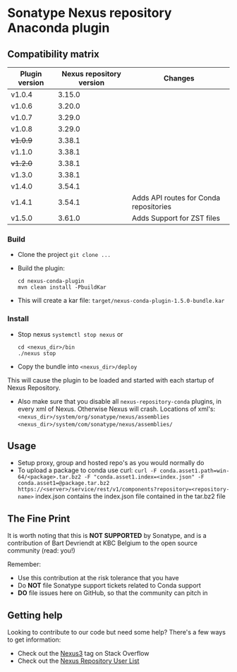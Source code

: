 # Sonatype Nexus repository Anaconda plugin

Compatibility matrix
---------------------------------------------
| Plugin version | Nexus repository version | Changes                                |
|----------------|--------------------------|----------------------------------------|
| v1.0.4         | 3.15.0                   |                                        |
| v1.0.6         | 3.20.0                   |                                        |
| v1.0.7         | 3.29.0                   |                                        |
| v1.0.8         | 3.29.0                   |                                        |
| ~~v1.0.9~~     | 3.38.1                   |                                        |
| v1.1.0         | 3.38.1                   |                                        |
| ~~v1.2.0~~     | 3.38.1                   |                                        |
| v1.3.0         | 3.38.1                   |                                        |
| v1.4.0         | 3.54.1                   |                                        |
| v1.4.1         | 3.54.1                   | Adds API routes for Conda repositories |
| v1.5.0         | 3.61.0                   | Adds Support for ZST files             |

### Build
* Clone the project
  `git clone ...`
  
* Build the plugin:
  ```
  cd nexus-conda-plugin
  mvn clean install -PbuildKar
  ```

* This will create a kar file:  `target/nexus-conda-plugin-1.5.0-bundle.kar`
  
### Install

* Stop nexus
  `systemctl stop nexus`
  or
    ```
    cd <nexus_dir>/bin
    ./nexus stop
    ```
    
* Copy the bundle into `<nexus_dir>/deploy`
  
This will cause the plugin to be loaded and started with each startup of Nexus Repository.  

* Also make sure that you disable all `nexus-repository-conda` plugins, in every xml of Nexus. Otherwise Nexus will crash. 
Locations of xml's:
`<nexus_dir>/system/org/sonatype/nexus/assemblies`
`<nexus_dir>/system/com/sonatype/nexus/assemblies/`

## Usage

* Setup proxy, group and hosted repo's as you would normally do
* To upload a package to conda use curl:
  `curl -F conda.asset1.path=win-64/<package>.tar.bz2 -F "conda.asset1.index=<index.json" -F conda.asset1=@package.tar.bz2  https://<server>/service/rest/v1/components?repository=<repository-name>`
  index.json contains the index.json file contained in the tar.bz2 file

## The Fine Print

It is worth noting that this is **NOT SUPPORTED** by Sonatype, and is a contribution of Bart Devriendt at KBC Belgium
to the open source community (read: you!)

Remember:

* Use this contribution at the risk tolerance that you have
* Do **NOT** file Sonatype support tickets related to Conda support
* **DO** file issues here on GitHub, so that the community can pitch in

## Getting help

Looking to contribute to our code but need some help? There's a few ways to get information:

* Check out the [Nexus3](http://stackoverflow.com/questions/tagged/nexus3) tag on Stack Overflow
* Check out the [Nexus Repository User List](https://groups.google.com/a/glists.sonatype.com/forum/?hl=en#!forum/nexus-users)
